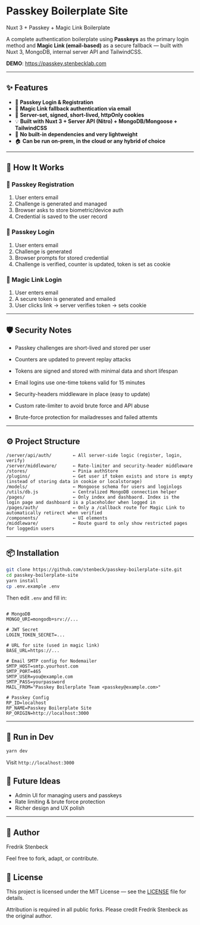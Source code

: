 # Passkey Boilerplate Site

Nuxt 3 + Passkey + Magic Link Boilerplate

A complete authentication boilerplate using **Passkeys** as the primary login method and **Magic Link (email-based)** as a secure fallback — built with Nuxt 3, MongoDB, internal server API and TailwindCSS.

**DEMO**: https://passkey.stenbecklab.com

---

## ✨ Features

- 🔐 **Passkey Login & Registration**
- 📧 **Magic Link fallback authentication via email**
- 🍪 **Server-set, signed, short-lived, httpOnly cookies**
- 💡 **Built with Nuxt 3 + Server API (Nitro) + MongoDB/Mongoose + TailwindCSS**
- 🔗 **No built-in dependencies and very lightweight**
- 🏠 **Can be run on-prem, in the cloud or any hybrid of choice**

---

## 🧠 How It Works

### 🔑 Passkey Registration

1. User enters email
2. Challenge is generated and managed
3. Browser asks to store biometric/device auth
4. Credential is saved to the user record

### 🔑 Passkey Login

1. User enters email
2. Challenge is generated
3. Browser prompts for stored credential
4. Challenge is verified, counter is updated, token is set as cookie

### 🔁 Magic Link Login

1. User enters email
2. A secure token is generated and emailed
3. User clicks link → server verifies token → sets cookie

---

## 🛡 Security Notes

- Passkey challenges are short-lived and stored per user
- Counters are updated to prevent replay attacks
- Tokens are signed and stored with minimal data and short lifespan
- Email logins use one-time tokens valid for 15 minutes

- Security-headers middleware in place (easy to update)
- Custom rate-limiter to avoid brute force and API abuse
- Brute-force protection for mailadresses and failed attemts

---

## ⚙️ Project Structure

```
/server/api/auth/        ← All server-side logic (register, login, verify)
/server/middleware/      ← Rate-limiter and security-header middleware
/stores/                 ← Pinia authStore
/plugins/                ← Get user if token exists and store is empty (instead of storing data in cookie or localstorage)
/models/                 ← Mongoose schema for users and loginlogs
/utils/db.js             ← Centralized MongoDB connection helper
/pages/                  ← Only index and dashbaord. Index is the login page and dashboard is a placeholder when logged in
/pages/auth/             ← Only a /callback route for Magic Link to automatically retirect when verified
/components/             ← UI elements
/middleware/             ← Route guard to only show restricted pages for loggedin users

```

---

## 📦 Installation

```bash
git clone https://github.com/stenbeck/passkey-boilerplate-site.git
cd passkey-boilerplate-site
yarn install
cp .env.example .env
```

Then edit `.env` and fill in:

```

# MongoDB
MONGO_URI=mongodb+srv://...

# JWT Secret
LOGIN_TOKEN_SECRET=...

# URL for site (used in magic link)
BASE_URL=https://...

# Email SMTP config for Nodemailer
SMTP_HOST=smtp.yourhost.com
SMTP_PORT=465
SMTP_USER=you@example.com
SMTP_PASS=yourpassword
MAIL_FROM="Passkey Boilerplate Team <passkey@example.com>"

# Passkey Config
RP_ID=localhost
RP_NAME=Passkey Boilerplate Site
RP_ORIGIN=http://localhost:3000
```

---

## 🚀 Run in Dev

```bash
yarn dev
```

Visit `http://localhost:3000`

## 🧭 Future Ideas

- Admin UI for managing users and passkeys
- Rate limiting & brute force protection
- Richer design and UX polish

---

## 👤 Author

Fredrik Stenbeck

Feel free to fork, adapt, or contribute.

## 🪪 License

This project is licensed under the MIT License — see the [LICENSE](./LICENSE) file for details.

Attribution is required in all public forks. Please credit Fredrik Stenbeck as the original author.
